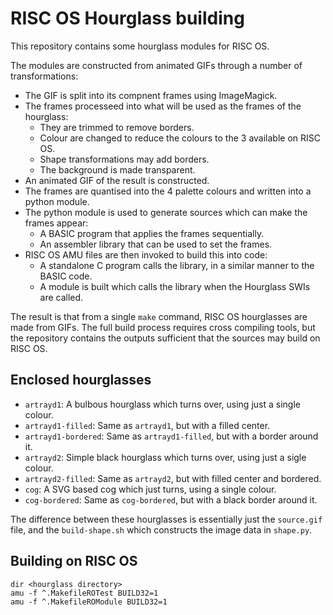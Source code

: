 # RISC OS Hourglass building

This repository contains some hourglass modules for RISC OS.

The modules are constructed from animated GIFs through a number of transformations:

* The GIF is split into its compnent frames using ImageMagick.
* The frames processeed into what will be used as the frames of the hourglass:
    * They are trimmed to remove borders.
    * Colour are changed to reduce the colours to the 3 available on RISC OS.
    * Shape transformations may add borders.
    * The background is made transparent.
* An animated GIF of the result is constructed.
* The frames are quantised into the 4 palette colours and written into a python module.
* The python module is used to generate sources which can make the frames appear:
    * A BASIC program that applies the frames sequentially.
    * An assembler library that can be used to set the frames.
* RISC OS AMU files are then invoked to build this into code:
    * A standalone C program calls the library, in a similar manner to the BASIC code.
    * A module is built which calls the library when the Hourglass SWIs are called.

The result is that from a single `make` command, RISC OS hourglasses are made from GIFs.
The full build process requires cross compiling tools, but the repository contains the outputs sufficient that the sources may build on RISC OS.

## Enclosed hourglasses

* `artrayd1`: A bulbous hourglass which turns over, using just a single colour.
* `artrayd1-filled`: Same as `artrayd1`, but with a filled center.
* `artrayd1-bordered`: Same as `artrayd1-filled`, but with a border around it.
* `artrayd2`: Simple black hourglass which turns over, using just a sigle colour.
* `artrayd2-filled`: Same as `artrayd2`, but with filled center and bordered.
* `cog`: A SVG based cog which just turns, using a single colour.
* `cog-bordered`: Same as `cog-bordered`, but with a black border around it.

The difference between these hourglasses is essentially just the `source.gif` file, and the `build-shape.sh` which constructs the image data in `shape.py`.

## Building on RISC OS

```
dir <hourglass directory>
amu -f ^.MakefileROTest BUILD32=1
amu -f ^.MakefileROModule BUILD32=1
```
